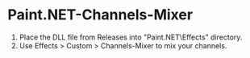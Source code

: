 # Paint.NET-Channels-Mixer

1. Place the DLL file from Releases into "Paint.NET\Effects\" directory.
2. Use Effects > Custom > Channels-Mixer to mix your channels.
